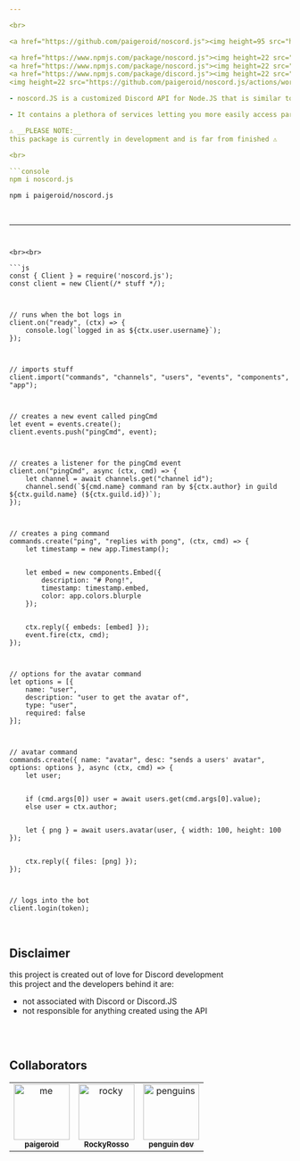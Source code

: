 ```yaml
---

<br>

<a href="https://github.com/paigeroid/noscord.js"><img height=95 src="https://github.com/paigeroid/noscord.js/blob/main/assets/noscord.js%20logo.png" alt="N⦿SCORD.JS">

<a href="https://www.npmjs.com/package/noscord.js"><img height=22 src="https://img.shields.io/npm/v/noscord.js?style=flat&color=red&logo=npm&logoColor=white" alt="version" />
<a href="https://www.npmjs.com/package/noscord.js"><img height=22 src="https://img.shields.io/npm/dt/noscord.js?style=flat&color=green&logo=docusign&logoColor=white" alt="downloads" />
<a href="https://www.npmjs.com/package/discord.js"><img height=22 src="https://img.shields.io/badge/powered by-Discord.JS-blue?style=flat&color=5539cc&logo=discord&logoColor=white" alt="discord.js" />
<img height=22 src="https://github.com/paigeroid/noscord.js/actions/workflows/publish-shit.yml/badge.svg" alt="publish">

- noscord.JS is a customized Discord API for Node.JS that is similar to older versions of Discord.JS in that you can access most of the API from the client instead of having to go through types though because it's built on the latest versions of Discord.JS you can still use them if you wish<br><br>

- It contains a plethora of services letting you more easily access parts of the API from the tips of your fingers<br><br>

⚠️ __PLEASE NOTE:__
this package is currently in development and is far from finished ⚠️ 

<br>

```console
npm i noscord.js
```
```console
npm i paigeroid/noscord.js
```

<br>

--- 
```


<br><br>

```js
const { Client } = require('noscord.js');
const client = new Client(/* stuff */);



// runs when the bot logs in
client.on("ready", (ctx) => {
    console.log(`logged in as ${ctx.user.username}`);
});



// imports stuff
client.import("commands", "channels", "users", "events", "components", "app");



// creates a new event called pingCmd
let event = events.create();
client.events.push("pingCmd", event);



// creates a listener for the pingCmd event
client.on("pingCmd", async (ctx, cmd) => {
    let channel = await channels.get("channel id");
    channel.send(`${cmd.name} command ran by ${ctx.author} in guild ${ctx.guild.name} (${ctx.guild.id})`);
});



// creates a ping command
commands.create("ping", "replies with pong", (ctx, cmd) => {
    let timestamp = new app.Timestamp();


    let embed = new components.Embed({
        description: "# Pong!",
        timestamp: timestamp.embed,
        color: app.colors.blurple
    });

    
    ctx.reply({ embeds: [embed] });
    event.fire(ctx, cmd);
});



// options for the avatar command
let options = [{
    name: "user",
    description: "user to get the avatar of",
    type: "user",
    required: false
}];



// avatar command
commands.create({ name: "avatar", desc: "sends a users' avatar", options: options }, async (ctx, cmd) => {
    let user;


    if (cmd.args[0]) user = await users.get(cmd.args[0].value);
    else user = ctx.author;


    let { png } = await users.avatar(user, { width: 100, height: 100 });


    ctx.reply({ files: [png] });
});



// logs into the bot
client.login(token);
```

<br>

## Disclaimer
this project is created out of love for Discord development<br>
this project and the developers behind it are:
- not associated with Discord or Discord.JS
- not responsible for anything created using the API

<br><br>

## Collaborators

<table>
    
  <tr>
    <td align="center"><a href="https://github.com/paigeroid"><img src="https://avatars.githubusercontent.com/u/88659700?v=4?s=100" width="100px;" alt="me"/><br /><sub><b>paigeroid</b></sub></a><br/>
    <td align="center"><a href="https://github.com/RockyRosso"><img src="https://avatars.githubusercontent.com/u/79947006?v=4?s=100" width="100px;" alt="rocky"/><br /><sub><b>RockyRosso</b></sub></a><br/>
    <td align="center"><a href="https://github.com/polish-penguin-dev"><img src="https://avatars.githubusercontent.com/u/74113025?v=4?s=100" width="100px;" alt="penguins"/><br /><sub><b>penguin dev</b></sub></a><br/>
</td>
    
      
</table>

